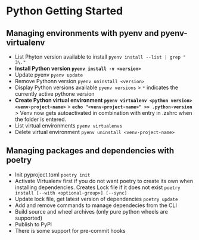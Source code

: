 # Python Getting Started

## Managing environments with pyenv and pyenv-virtualenv
- List Phyton version available to install
	`pyenv install --list | grep " 3\."`
- **Install Python version**
	**`pyenv install -v <version>`**
-  Update pyenv
	`pyenv update`
- Remove Pythonn version
	`pyenv uninstall <version>`
- Display Python versions available
	`pyenv versions` > `*` indicates the currently active pythone version
- **Create Python virtual environment**
	**`pyenv virtualenv <python version> <venv-project-name>`** > 
	**`echo "<venv-project-name>" >> .python-version`** > Venv now gets autoactivated in combination with entry in .zshrc when the folder is entered.
- List virtual environments
	`pyenv virtualenvs`
- Delete virtual environment
	`pyenv uninstall <venv-project-name>`

## Managing packages and dependencies with poetry
+ Init pyproject.toml
	`poetry init`
+ Activate Virtualenv first if you do not want poetry to create its own when installing dependencies. Creates Lock file if it does not exist
	`poetry install [--with <optional-group>] [--sync]`
+ Update lock file, get latest version of dependencies
	`poetry update`
+ Add and remove commands to manage dependecies from the CLI
+ Build source and wheel archives (only pure python wheels are supported)
+ Publish to PyPI 
+ There is some support for pre-commit hooks